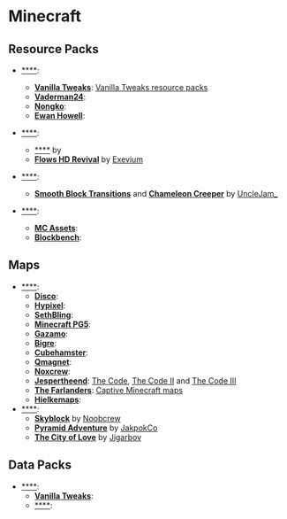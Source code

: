 # Minecraft

## Resource Packs
- [****]():
  - [**Vanilla Tweaks**](https://vanillatweaks.net): [Vanilla Tweaks resource packs](https://vanillatweaks.net/picker/resource-packs)
  - [**Vaderman24**](https://www.planetminecraft.com/member/vaderman24): 
  - [**Nongko**](https://www.planetminecraft.com/member/nongko): 
  - [**Ewan Howell**](https://www.ewanhowell.com): 
- [****]():
  - [****]() by []()
  - [**Flows HD Revival**](http://flowshdrevival.com) by [Exevium](https://www.planetminecraft.com/member/exevium)
- [****]():
  - [**Smooth Block Transitions**](https://www.reddit.com/r/Minecraft/comments/61a408/smooth_block_transitions_grass_and_leaf_demo_done) and [**Chameleon Creeper**](https://www.reddit.com/r/Minecraft/comments/5zxtc6/chameleon_creeper_make_the_creeper_scary_again) by [UncleJam_](https://www.reddit.com/user/UncleJam_)

- [****]():
  - [**MC Assets**](https://mcasset.cloud):
  - [**Blockbench**](https://web.blockbench.net):

## Maps
- [****]():
  - [**Disco**](https://www.planetminecraft.com/member/disco_): 
  - [**Hypixel**](https://www.planetminecraft.com/member/hypixel): 
  - [**SethBling**](https://www.planetminecraft.com/member/sethbling): 
  - [**Minecraft PG5**](https://www.planetminecraft.com/member/minecraftpg5): 
  - [**Gazamo**](https://www.planetminecraft.com/member/gazamo): 
  - [**Bigre**](https://www.planetminecraft.com/member/bigre): 
  - [**Cubehamster**](https://www.planetminecraft.com/member/cubehamster): 
  - [**Qmagnet**](https://www.planetminecraft.com/member/qmagnet): 
  - [**Noxcrew**](https://www.planetminecraft.com/member/noxcrew): 
  - [**Jespertheend**](https://www.minecraftforum.net/members/jespertheend): [The Code](https://www.minecraftforum.net/forums/mapping-and-modding-java-edition/maps/1532767-the-code), [The Code II](https://www.minecraftforum.net/forums/mapping-and-modding-java-edition/maps/1543836-the-code-ii-infinite) and [The Code III](https://www.minecraftforum.net/forums/mapping-and-modding-java-edition/maps/1554017-the-code-iii-end)
  - [**The Farlanders**](https://thefarlanders.com): [Captive Minecraft maps](https://thefarlanders.com/captive-minecraft-home)
  - [**Hielkemaps**](https://hielkemaps.com): 
- [****]():
  - [**Skyblock**](https://www.minecraftforum.net/forums/mapping-and-modding-java-edition/maps/1473433-surv-skyblock) by [Noobcrew](https://www.minecraftforum.net/members/Noobcrew)
  - [**Pyramid Adventure**](https://www.planetminecraft.com/project/pyramid-adventure-adventure-map) by [JakpokCo](https://www.planetminecraft.com/member/jakpokco)
  - [**The City of Love**](https://www.minecraftforum.net/forums/mapping-and-modding-java-edition/maps/1534098-1-6-puz-adv-the-city-of-love-what-will-your-story) by [Jigarbov](https://www.minecraftforum.net/members/Jigarbov)

## Data Packs
- [****]():
  - [**Vanilla Tweaks**](https://vanillatweaks.net): 
  - [****](): 
